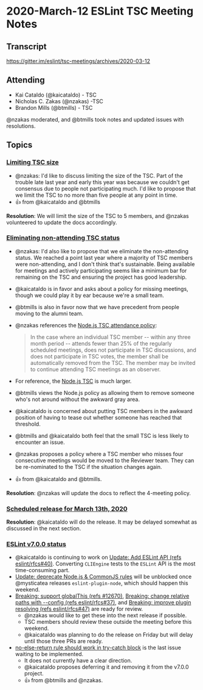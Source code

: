 # 2020-March-12 ESLint TSC Meeting Notes

## Transcript

https://gitter.im/eslint/tsc-meetings/archives/2020-03-12

## Attending

* Kai Cataldo (@kaicataldo) - TSC
* Nicholas C. Zakas (@nzakas) -TSC
* Brandon Mills (@btmills) - TSC

@nzakas moderated, and @btmills took notes and updated issues with resolutions.

## Topics

### [Limiting TSC size](https://github.com/eslint/tsc-meetings/issues/167#issuecomment-596670119)

* @nzakas: I'd like to discuss limiting the size of the TSC. Part of the trouble late last year and early this year was because we couldn't get consensus due to people not participating much. I'd like to propose that we limit the TSC to no more than five people at any point in time.
* :+1: from @kaicataldo and @btmills

**Resolution**: We will limit the size of the TSC to 5 members, and @nzakas volunteered to update the docs accordingly.

### [Eliminating non-attending TSC status](https://github.com/eslint/tsc-meetings/issues/167#issuecomment-596670119)

* @nzakas: I'd also like to propose that we eliminate the non-attending status. We reached a point last year where a majority of TSC members were non-attending, and I don't think that's sustainable. Being available for meetings and actively participating seems like a minimum bar for remaining on the TSC and ensuring the project has good leadership.
* @kaicataldo is in favor and asks about a policy for missing meetings, though we could play it by ear because we're a small team.
* @btmills is also in favor now that we have precedent from people moving to the alumni team.
* @nzakas references the [Node.js TSC attendance policy](https://github.com/nodejs/TSC/blob/master/TSC-Charter.md):

	> In the case where an individual TSC member -- within any three month period -- attends fewer than 25% of the regularly scheduled meetings, does not participate in TSC discussions, and does not participate in TSC votes, the member shall be automatically removed from the TSC. The member may be invited to continue attending TSC meetings as an observer.

* For reference, the [Node.js TSC](https://github.com/nodejs/node#tsc-technical-steering-committee) is much larger.
* @btmills views the Node.js policy as allowing them to remove someone who's not around without the awkward gray area.
* @kaicataldo is concerned about putting TSC members in the awkward position of having to tease out whether someone has reached that threshold.
* @btmills and @kaicataldo both feel that the small TSC is less likely to encounter an issue.
* @nzakas proposes a policy where a TSC member who misses four consecutive meetings would be moved to the Reviewer team. They can be re-nominated to the TSC if the situation changes again.
* :+1: from @kaicataldo and @btmills.

**Resolution**: @nzakas will update the docs to reflect the 4-meeting policy.

### [Scheduled release for March 13th, 2020](https://github.com/eslint/eslint/issues/12983)

**Resolution**: @kaicataldo will do the release. It may be delayed somewhat as discussed in the next section.

### [ESLint v7.0.0 status](https://github.com/eslint/eslint/projects/6)

* @kaicataldo is continuing to work on [Update: Add ESLint API (refs eslint/rfcs#40)](https://github.com/eslint/eslint/pull/12939). Converting `CLIEngine` tests to the `ESLint` API is the most time-consuming part.
* [Update: deprecate Node.js & CommonJS rules](https://github.com/eslint/eslint/pull/12898) will be unblocked once @mysticatea releases `eslint-plugin-node`, which should happen this weekend.
* [Breaking: support globalThis (refs #12670)](https://github.com/eslint/eslint/pull/12774), [Breaking: change relative paths with --config (refs eslint/rfcs#37)](https://github.com/eslint/eslint/pull/12887), and [Breaking: improve plugin resolving (refs eslint/rfcs#47)](https://github.com/eslint/eslint/pull/12922) are ready for review.
	* @nzakas would like to get these into the next release if possible.
	* TSC members should review these outside the meeting before this weekend.
	* @kaicataldo was planning to do the release on Friday but will delay until those three PRs are ready.
* [no-else-return rule should work in try-catch block](https://github.com/eslint/eslint/issues/11678) is the last issue waiting to be implemented.
	* It does not currently have a clear direction.
	* @kaicataldo proposes deferring it and removing it from the v7.0.0 project.
	* :+1: from @btmills and @nzakas.
